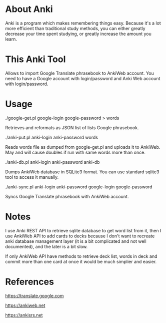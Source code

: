 About Anki
==========

Anki is a program which makes remembering things easy. Because it's a lot more efficient than traditional study methods, you can either greatly decrease your time spent studying, or greatly increase the amount you learn.

This Anki Tool
==============

Allows to import Google Translate phrasebook to AnkiWeb account. You need to have a Google account with login/password and Anki Web account with login/password.

Usage
=====

./google-get.pl google-login google-password > words

Retrieves and reformats as JSON list of lists Google phrasebook.

./anki-put.pl anki-login anki-password words

Reads words file as dumped from google-get.pl and uploads it to AnkiWeb. May and will cause doubles if run with same words more than once.

./anki-db.pl anki-login anki-password anki-db

Dumps AnkiWeb database in SQLite3 format. You can use standard sqlite3 tool to access it manually.

./anki-sync.pl anki-login anki-password google-login google-password

Syncs Google Translate phrasebook with AnkiWeb account.

Notes
=====

I use Anki REST API to retrieve sqlite database to get word list from it, then I use AnkiWeb API to add cards to decks because I don't
want to recreate anki database management layer (it is a bit complicated and not well documented), and the later is a bit slow.

If only AnkiWeb API have methods to retrieve deck list, words in deck and commit more than one card at once it would be much simplier and easier.

References
==========

https://translate.google.com

https://ankiweb.net

https://ankisrs.net
